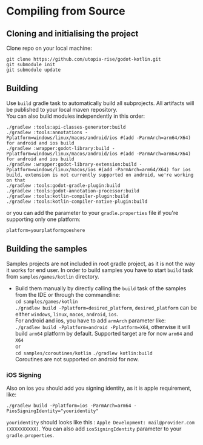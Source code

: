 # Compiling from Source

## Cloning and initialising the project
Clone repo on your local machine:
```shell 
git clone https://github.com/utopia-rise/godot-kotlin.git
git submodule init
git submodule update
```

## Building
Use `build` gradle task to automatically build all subprojects. All artifacts will be published to your local maven repository.  
You can also build modules independently in this order:
```shell script
./gradlew :tools:api-classes-generator:build
./gradlew :tools:annotations -Pplatform=windows/linux/macos/android/ios #(add -ParmArch=arm64/X64) for android and ios build
./gradlew :wrapper:godot-library:build -Pplatform=windows/linux/macos/android/ios #(add -ParmArch=arm64/X64) for android and ios build
./gradlew :wrapper:godot-library-extension:build -Pplatform=windows/linux/macos/ios #(add -ParmArch=arm64/X64) for ios build, extension is not currently supported on android, we're working on that
./gradlew :tools:godot-gradle-plugin:build
./gradlew :tools:godot-annotation-processor:build
./gradlew :tools:kotlin-compiler-plugin:build
./gradlew :tools:kotlin-compiler-native-plugin:build
```

or you can add the parameter to your `gradle.properties` file if you're supporting only one platform:
```
platform=yourplatformgoeshere
```

## Building the samples
Samples projects are not included in root gradle project, as it is not the way it works for end user. In order to build samples
you have to start `build` task from `samples/games/kotlin` directory.
- Build them manually by directly calling the `build` task of the samples from the IDE or through the commandline:  
`cd samples/games/kotlin`  
`./gradlew build -Pplatform=desired_platform`, `desired_platform` can be either `windows`, `linux`, `macos`, `android`, `ios`.  
For android and ios, you have to add `armArch` parameter like:  
`./gradlew build -Pplatform=android -Pplatform=X64`, otherwise it will build `arm64` platform by default. Supported target
are for now `arm64` and `X64`  
or  
`cd samples/coroutines/kotlin`
`./gradlew kotlin:build`  
Coroutines are not supported on android for now.

### iOS Signing
 
Also on ios you should add you signing identity, as it is apple requirement, like:
```shell script
./gradlew build -Pplatform=ios -ParmArch=arm64 -PiosSigningIdentity="youridentity"
```
`youridentity` should looks like this : `Apple Development: mail@provider.com (XXXXXXXXXX)`.
You can also add `iosSigningIdentity` parameter to your `gradle.properties`.